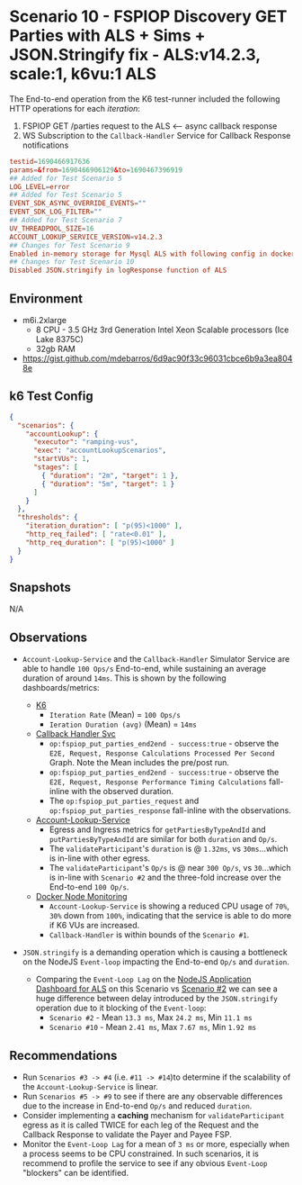# Scenario 10 - FSPIOP Discovery GET Parties with ALS + Sims + JSON.Stringify fix - ALS:v14.2.3, scale:1, k6vu:1 ALS

The End-to-end operation from the K6 test-runner included the following HTTP operations for each *iteration*:

1. FSPIOP GET /parties request to the ALS <-- async callback response
2. WS Subscription to the `Callback-Handler` Service for Callback Response notifications

```conf
testid=1690466917636
params=&from=1690466906129&to=1690467396919
## Added for Test Scenario 5
LOG_LEVEL=error
## Added for Test Scenario 5
EVENT_SDK_ASYNC_OVERRIDE_EVENTS=""
EVENT_SDK_LOG_FILTER=""
## Added for Test Scenario 7
UV_THREADPOOL_SIZE=16
ACCOUNT_LOOKUP_SERVICE_VERSION=v14.2.3
## Changes for Test Scenario 9
Enabled in-memory storage for Mysql ALS with following config in docker-compose file
## Changes for Test Scenario 10
Disabled JSON.stringify in logResponse function of ALS
```

## Environment

- m6i.2xlarge
  - 8 CPU - 3.5 GHz 3rd Generation Intel Xeon Scalable processors (Ice Lake 8375C)
  - 32gb RAM
- https://gist.github.com/mdebarros/6d9ac90f33c96031cbce6b9a3ea8048e

## k6 Test Config

```json
{
  "scenarios": {
    "accountLookup": {
      "executor": "ramping-vus",
      "exec": "accountLookupScenarios",
      "startVUs": 1,
      "stages": [
        { "duration": "2m", "target": 1 },
        { "duration": "5m", "target": 1 }
      ]
    }
  },
  "thresholds": {
    "iteration_duration": [ "p(95)<1000" ],
    "http_req_failed": [ "rate<0.01" ],
    "http_req_duration": [ "p(95)<1000" ]
  }
}
```

## Snapshots

N/A

## Observations

- `Account-Lookup-Service` and the `Callback-Handler` Simulator Service are able to handle `100 Ops/s` End-to-end, while sustaining an average duration of around `14ms`. This is shown by the following dashboards/metrics:
  - [K6](./images/Official%20k6%20Test%20Result.png)
    - `Iteration Rate` (Mean) = `100 Ops/s`
    - `Ieration Duration (avg)` (Mean) = `14ms`
  - [Callback Handler Svc](./images/Supporting%20Services%20-%20Callback%20Hander%20Service.png)
    - `op:fspiop_put_parties_end2end - success:true` - observe the `E2E, Request, Response Calculations Processed Per Second` Graph. Note the Mean includes the pre/post run.
    - `op:fspiop_put_parties_end2end - success:true` - observe the `E2E, Request, Response Performance Timing Calculations` fall-inline with the observed duration.
    - The `op:fspiop_put_parties_request` and `op:fspiop_put_parties_response` fall-inline with the observations.
  - [Account-Lookup-Service](./images/dashboard-account-lookup-service.png)
    - Egress and Ingress metrics for `getPartiesByTypeAndId` and `putPartiesByTypeAndId` are similar for both `duration` and `Op/s`.
    - The `validateParticipant`'s `duration` is @ `1.32ms`, vs `30ms`...which is in-line with other egress.
    - The `validateParticipant`'s `Op/s` is @ near `300 Op/s`, vs `30`...which is in-line with `Scenario #2` and the three-fold increase over the End-to-end `100 Op/s`.
  - [Docker Node Monitoring](./images/docker-prometheus-monitoring.png)
    - `Account-Lookup-Service` is showing a reduced CPU usage of `70%`, `30%` down from `100%`, indicating that the service is able to do more if K6 VUs are increased.
    - `Callback-Handler` is within bounds of the `Scenario #1`.

- `JSON.stringify` is a demanding operation which is causing a bottleneck on the NodeJS `Event-loop` impacting the End-to-end `Op/s` and `duration`.
  - Comparing the `Event-Loop Lag` on the [NodeJS Application Dashboard for ALS](./images/NodeJS%20Application%20Dashboard%20ALS.png) on this Scenario vs [Scenario #2](../../20230726/s2-1690376653994/images/NodeJS%20Application%20Dashboard-moja_als.png) we can see a huge difference between delay introduced by the `JSON.stringify` operation due to it blocking of the `Event-loop`:
    - `Scenario #2` - Mean `13.3 ms`, Max `24.2 ms`, Min `11.1 ms`
    - `Scenario #10` - Mean `2.41 ms`, Max `7.67 ms`, Min `1.92 ms`

## Recommendations

- Run `Scenarios #3 -> #4` (i.e. `#11 -> #14`)to determine if the scalability of the `Account-Lookup-Service` is linear.
- Run `Scenarios #5 -> #9` to see if there are any observable differences due to the increase in End-to-end `Op/s` and reduced `duration`.
- Consider implementing a **caching** mechanism for `validateParticipant` egress as it is called TWICE for each leg of the Request and the Callback Response to validate the Payer and Payee FSP.
- Monitor the `Event-Loop Lag` for a mean of `3 ms` or more, especially when a process seems to be CPU constrained. In such scenarios, it is recommend to profile the service to see if any obvious `Event-Loop` "blockers" can be identified.
